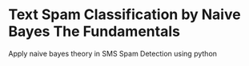 # Text Spam Classification by Naive Bayes The Fundamentals

Apply naive bayes theory in SMS Spam Detection using python
